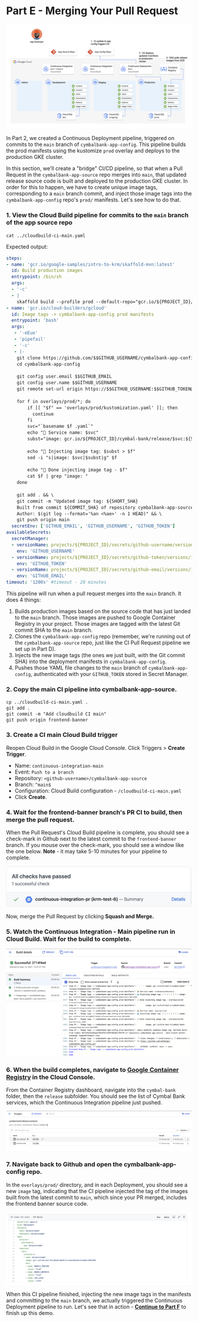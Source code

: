 
# Part E - Merging Your Pull Request 

![screenshot](screenshots/main-ci.jpg)

In Part 2, we created a Continuous Deployment pipeline, triggered on commits to the `main` branch of `cymbalbank-app-config`. This pipeline builds the prod manifests using the kustomize `prod` overlay and deploys to the production GKE cluster.

In this section, we'll create a "bridge" CI/CD pipeline, so that when a Pull Request in the `cymbalbank-app-source` repo merges into `main`, that updated release source code is built and deployed to the production GKE cluster. In order for this to happen, we have to create unique image tags, corresponding to a `main` branch commit, and inject those image tags into the `cymbalbank-app-config` repo's `prod/` manifests. Let's see how to do that.  

### 1. **View the Cloud Build pipeline for commits to the `main` branch of the app source repo** 

```
cat ../cloudbuild-ci-main.yaml 
```

Expected output: 

```YAML
steps: 
- name: 'gcr.io/google-samples/intro-to-krm/skaffold-mvn:latest'
  id: Build production images 
  entrypoint: /bin/sh
  args:
  - '-c'
  - |
    skaffold build --profile prod --default-repo="gcr.io/${PROJECT_ID}/cymbal-bank/release" --tag ${SHORT_SHA}
- name: 'gcr.io/cloud-builders/gcloud'
  id: Image tags -> cymbalbank-app-config prod manifests 
  entrypoint: 'bash'
  args:
   - '-eEuo'
   - 'pipefail'
   - '-c'
   - |-
    git clone https://github.com/$$GITHUB_USERNAME/cymbalbank-app-config && \
    cd cymbalbank-app-config 
    
    git config user.email $$GITHUB_EMAIL
    git config user.name $$GITHUB_USERNAME 
    git remote set-url origin https://$$GITHUB_USERNAME:$$GITHUB_TOKEN@github.com/$$GITHUB_USERNAME/cymbalbank-app-config.git

    for f in overlays/prod/*; do 
        if [[ "$f" == 'overlays/prod/kustomization.yaml' ]]; then
          continue
        fi
        svc="`basename $f .yaml`"
        echo "🏦 Service name: $svc"
        subst="image: gcr.io/${PROJECT_ID}/cymbal-bank/release/$svc:${SHORT_SHA}"

        echo "🐳 Injecting image tag: $subst > $f"  
        sed -i "s|image: $svc|$subst|g" $f 
        
        echo "📝 Done injecting image tag - $f"
        cat $f | grep "image: "
    done 

    git add . && \
    git commit -m "Updated image tag: ${SHORT_SHA}
    Built from commit ${COMMIT_SHA} of repository cymbalbank-app-source - main branch 
    Author: $(git log --format='%an <%ae>' -n 1 HEAD)" && \
    git push origin main
  secretEnv: ['GITHUB_EMAIL', 'GITHUB_USERNAME', 'GITHUB_TOKEN']
availableSecrets:
  secretManager:
  - versionName: projects/${PROJECT_ID}/secrets/github-username/versions/1 
    env: 'GITHUB_USERNAME'
  - versionName: projects/${PROJECT_ID}/secrets/github-token/versions/1 
    env: 'GITHUB_TOKEN'
  - versionName: projects/${PROJECT_ID}/secrets/github-email/versions/1 
    env: 'GITHUB_EMAIL'
timeout: '1200s' #timeout - 20 minutes
```

This pipeline will run when a pull request merges into the `main` branch. It does 4 things: 

1. Builds production images based on the source code that has just landed to the `main` branch. Those images are pushed to Google Container Registry in your project. Those images are tagged with the latest Git commit SHA to the `main` branch.
2. Clones the `cymbalbank-app-config` repo (remember, we're running out of the `cymbalbank-app-source` repo, just like the CI Pull Request pipeline we set up in Part D). 
3. Injects the new image tags (the ones we just built, with the Git commit SHA) into the deployment manifests in `cymbalbank-app-config`. 
4. Pushes those YAML file changes to the `main` branch of `cymbalbank-app-config`, authenticated with your `GITHUB_TOKEN` stored in Secret Manager.  

### 2. **Copy the main CI pipeline into cymbalbank-app-source.** 

```
cp ../cloudbuild-ci-main.yaml .
git add .
git commit -m "Add cloudbuild CI main" 
git push origin frontend-banner
```

### 3. **Create a CI main Cloud Build trigger**

Reopen Cloud Build in the Google Cloud Console. Click Triggers > **Create Trigger**. 

- Name: `continuous-integration-main` 
- Event: `Push to a branch` 
- Repository: `<github-username>/cymbalbank-app-source` 
- Branch: `^main$`
- Configuration: Cloud Build configuration - `/cloudbuild-ci-main.yaml` 
- Click **Create**. 


### 4. **Wait for the frontend-banner branch's PR CI to build, then merge the pull request**.

When the Pull Request's Cloud Build pipeline is complete, you should see a check-mark in Github next to the latest commit to the `frontend-banner` branch. If you mouse over the check-mark, you should see a window like the one below. **Note** - it may take 5-10 minutes for your pipeline to complete. 

![](screenshots/pr-ready-to-merge.png)

Now, merge the Pull Request by clicking **Squash and Merge.** 

### 5. **Watch the Continuous Integration - Main pipeline run in Cloud Build.** Wait for the build to complete. 

![ci-main-success](screenshots/ci-main-success.png)

### 6. **When the build completes, navigate to [Google Container Registry](https://console.cloud.google.com/gcr) in the Cloud Console.** 

From the Container Registry dashboard, navigate into the `cymbal-bank` folder, then the `release` subfolder. You should see the list of Cymbal Bank services, which the Continuous Integration pipeline just pushed.

![gcr](screenshots/gcr.png)

### 7. **Navigate back to Github and open the cymbalbank-app-config repo.** 

In the `overlays/prod/` directory, and in each Deployment, you should see a new `image` tag, indicating that the CI pipeline injected the tag of the images built from the latest commit to `main`, which since your PR merged, includes the frontend banner source code. 

![](screenshots/injected-tag.png)

When this CI pipeline finished, injecting the new image tags in the manifests and committing to the `main` branch, we actually triggered the Continuous Deployment pipeline to run.  Let's see that in action - **[Continue to Part F](partF-cd.md)** to finish up this demo.
